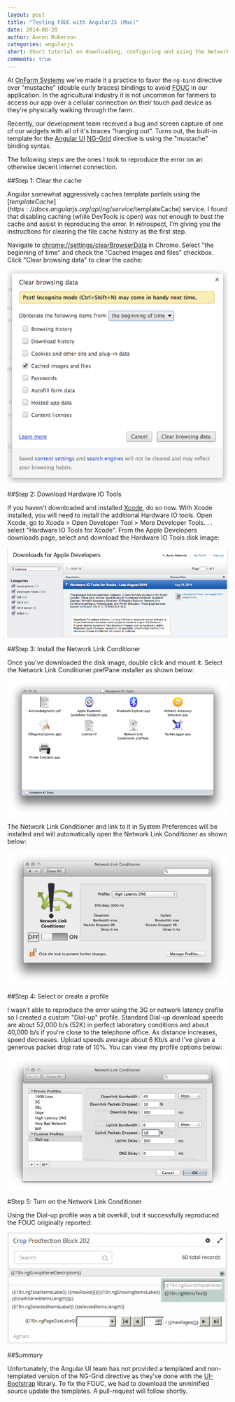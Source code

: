 ```yaml
---
layout: post
title: "Testing FOUC with AngularJS (Mac)"
date: 2014-08-28
author: Aaron Roberson
categories: angularjs
short: Short tutorial on downloading, configuring and using the Network Link Conditioner in Mac to test Flash Of Unstyled Content (FOUC) with AngularJS
comments: true
---
```


At [OnFarm Systems](http://onfarm.com) we've made it a practice to favor the <code>ng-bind</code> directive over "mustache" (double curly braces) bindings to avoid <abbr title="Flash Of Un-styled Content">FOUC</abbr> in our application. In the agricultural industry it is not uncommon for farmers to access our app over a cellular connection on their touch pad device as they're physically walking through the farm. 

Recently, our development team received a bug and screen capture of one of our widgets with all of it's braces "hanging out". Turns out, the built-in template for the [Angular UI](http://angular-ui.github.io) [NG-Grid](http://angular-ui.github.io/ng-grid/) directive is using the "mustache" binding syntax.

The following steps are the ones I took to reproduce the error on an otherwise decent internet connection.

##Step 1: Clear the cache

Angular somewhat aggressively caches template partials using the [$templateCache](https://docs.angularjs.org/api/ng/service/$templateCache) service. I found that disabling caching (while DevTools is open) was not enough to bust the cache and assist in reproducing the error. In retrospect, I'm giving you the instructions for clearing the file cache history as the first step.

Navigate to [chrome://settings/clearBrowserData](chrome://settings/clearBrowserData) in Chrome. Select "the beginning of time" and check the "Cached images and files" checkbox. Click "Clear browsing data" to clear the cache:
 
<img src="/assets/images/posts/fouc/chrome-clear-cache.png" title="Clear Chrome cache">

##Step 2: Download Hardware IO Tools

If you haven't downloaded and installed [Xcode](https://developer.apple.com/xcode/downloads/), do so now. With Xcode installed, you will need to install the additional Hardware IO tools. Open Xcode, go to Xcode > Open Developer Tool > More Developer Tools. . . select "Hardware IO Tools for Xcode". From the Apple Developers downloads page, select and download the Hardware IO Tools disk image:

![Hardware IO download](/assets/images/posts/fouc/hardware-io-download.png)

##Step 3: Install the Network Link Conditioner

Once you've downloaded the disk image, double click and mount it. Select the Network Link Conditioner.prefPane installer as shown below:

![Hardware IO installation](/assets/images/posts/fouc/hardware-io-dmg.png)

The Network Link Conditioner and link to it in System Preferences will be installed and will automatically open the Network Link Conditioner as shown below:

![Network High Latency](/assets/images/posts/fouc/network-high-latency.png)

##Step 4: Select or create a profile

I wasn't able to reproduce the error using the 3G or network latency profile so I created a custom "Dial-up" profile. Standard Dial-up download speeds are about 52,000 b/s (52K) in perfect laboratory conditions and about 40,000 b/s if you're close to the telephone office. As distance increases, speed decreases. Upload speeds average about 6 Kb/s and I've given a generous packet drop rate of 10%. You can view my profile options below:

![Network Dial-up](/assets/images/posts/fouc/network-custom-dial-up.png)

#Step 5: Turn on the Network Link Conditioner

Using the Dial-up profile was a bit overkill, but it successfully reproduced the FOUC originally reported:

![FOUC](/assets/images/posts/fouc/crop-protection.png)

##Summary

Unfortunately, the Angular UI team has not provided a templated and non-templated version of the NG-Grid directive as they've done with the [UI-Bootstrap](http://angular-ui.github.io/bootstrap/) library. To fix the FOUC, we had to download the unminified source update the templates. A pull-request will follow shortly.